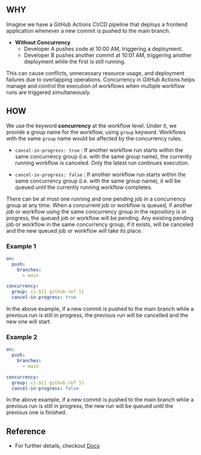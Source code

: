 ## WHY
Imagine we have a GitHub Actions CI/CD pipeline that deploys a frontend application whenever a new commit is pushed to the main branch.

- **Without Concurrency**
  - Developer A pushes code at 10:00 AM, triggering a deployment.
  - Developer B pushes another commit at 10:01 AM, triggering another deployment while the first is still running.

This can cause conflicts, unnecessary resource usage, and deployment failures due to overlapping operations. Concurrency in GitHub Actions helps manage and control the execution of workflows when multiple workflow runs are triggered simultaneously.

## HOW
We use the keyword **concurrency** at the workflow level. Under it, we provide a group name for the workflow, using `group` keyword. Workflows with the same `group` name would be affected by the concurrency rules.

- `cancel-in-progress: true` : If another workflow run starts within the same concurrency group (i.e. with the same group name), the currently running workflow is canceled. Only the latest run continues execution.

- `cancel-in-progress: false` : If another workflow run starts within the same concurrency group (i.e. with the same group name), it will be queued until the currently running workflow completes.

There can be at most one running and one pending job in a concurrency group at any time. When a concurrent job or workflow is queued, if another job or workflow using the same concurrency group in the repository is in progress, the queued job or workflow will be pending. Any existing pending job or workflow in the same concurrency group, if it exists, will be canceled and the new queued job or workflow will take its place.


### Example 1
```yaml
on:
  push:
    branches:
      - main

concurrency:
  group: ci-${{ github.ref }}
  cancel-in-progress: true
```
In the above example, if a new commit is pushed to the main branch while a previous run is still in progress, the previous run will be cancelled and the new one will start.

### Example 2
```yaml
on:
  push:
    branches:
      - main

concurrency:
  group: ci-${{ github.ref }}
  cancel-in-progress: false
```
In the above example, if a new commit is pushed to the main branch while a previous run is still in progress, the new run will be queued until the previous one is finished.


## Reference
- For further details, checkout [Docs](https://docs.github.com/en/actions/writing-workflows/workflow-syntax-for-github-actions#concurrency)